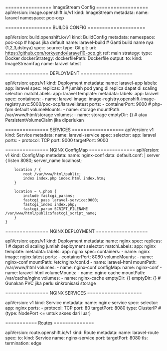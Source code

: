 ================ ImageStream Config ==================
apiVersion: image.openshift.io/v1
kind: ImageStream
metadata:
  name: laravel
  namespace: poc-ocp

================ BUILDS CONFIG ====================

apiVersion: build.openshift.io/v1
kind: BuildConfig
metadata:
  namespace: poc-ocp # hapus jika default
  name: laravel-build # Ganti build name nya (1,2,3,dstnya)
spec:
  source:
    type: Git
    git:
      uri: https://github.com/rorkyendo/laravel10-ocp.git
      ref: main
  strategy:
    type: Docker
    dockerStrategy:
      dockerfilePath: Dockerfile
  output:
    to:
      kind: ImageStreamTag
      name: laravel:latest

=============== DEPLOYMENT ==================

apiVersion: apps/v1
kind: Deployment
metadata:
  name: laravel-app
  labels:
    app: laravel
spec:
  replicas: 3 # jumlah pod yang di replica dapat di scaling
  selector:
    matchLabels:
      app: laravel
  template:
    metadata:
      labels:
        app: laravel
    spec:
      containers:
        - name: laravel
          image: image-registry.openshift-image-registry.svc:5000/poc-ocp/laravel:latest
          ports:
            - containerPort: 9000 # php-fpm default
          volumeMounts:
            - name: storage
              mountPath: /var/www/html/storage
      volumes:
        - name: storage
          emptyDir: {} # atau PersistentVolumeClaim jika diperlukan

=============== SERVICES ==================
apiVersion: v1
kind: Service
metadata:
  name: laravel-service
spec:
  selector:
    app: laravel
  ports:
    - protocol: TCP
      port: 9000
      targetPort: 9000

=============== NGINX ConfigMap ================
apiVersion: v1
kind: ConfigMap
metadata:
  name: nginx-conf
data:
  default.conf: |
    server {
        listen 8080;
        server_name localhost;

        location / {
            root /var/www/html/public;
            index index.php index.html index.htm;
        }

        location ~ \.php$ {
            include fastcgi_params;
            fastcgi_pass laravel-service:9000;
            fastcgi_index index.php;
            fastcgi_param SCRIPT_FILENAME /var/www/html/public$fastcgi_script_name;
        }
    }


=============== NGINX DEPLOYMENT ==================


apiVersion: apps/v1
kind: Deployment
metadata:
  name: nginx
spec:
  replicas: 1 # dapat di scaling jumlah deployment
  selector:
    matchLabels:
      app: nginx
  template:
    metadata:
      labels:
        app: nginx
    spec:
      containers:
        - name: nginx
          image: nginx:latest
          ports:
            - containerPort: 8080
          volumeMounts:
            - name: nginx-conf
              mountPath: /etc/nginx/conf.d
            - name: laravel-html
              mountPath: /var/www/html
      volumes:
        - name: nginx-conf
          configMap:
            name: nginx-conf
        - name: laravel-html
      volumeMounts:
  	- name: nginx-cache
          mountPath: /var/cache/nginx
      volumes:
        - name: nginx-cache
          emptyDir: {}
            emptyDir: {} # Gunakan PVC jika perlu sinkronisasi storage


=============== NGINX SERVICES ===================

apiVersion: v1
kind: Service
metadata:
  name: nginx-service
spec:
  selector:
    app: nginx
  ports:
    - protocol: TCP
      port: 80
      targetPort: 8080
  type: ClusterIP #(type: NodePort <= untuk akses dari luar)


=========== Routes ==============

apiVersion: route.openshift.io/v1
kind: Route
metadata:
  name: laravel-route
spec:
  to:
    kind: Service
    name: nginx-service
  port:
    targetPort: 8080
  tls:
    termination: edge
